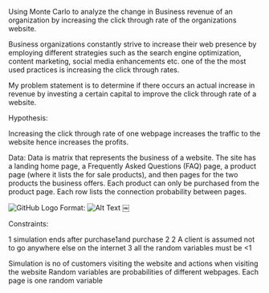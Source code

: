 Using Monte Carlo to analyze the change in Business revenue of an organization by increasing the click through rate of the organizations website.

Business organizations constantly strive to increase their web presence by employing different strategies such as the search engine  optimization, content marketing, social media enhancements etc. one of the the most used practices is increasing the click through rates.

My problem statement is to determine if there occurs an actual increase in revenue by investing a certain capital to improve the click through rate of a website.

Hypothesis:

Increasing the click through rate of one webpage increases the traffic to the website hence increases the profits.


Data:
Data is matrix that represents the business of a website. 
The site has a landing home page, a Frequently Asked Questions (FAQ) page, a product page (where it lists the for sale products), and then pages for the two products the business offers. Each product can only be purchased from the product page.
Each row lists the connection probability between pages.

![GitHub Logo](/Users/shrutishakhla/Desktop/data.png)
Format: ![Alt Text](url)
￼
 

Constraints:

1	simulation ends after purchase1and purchase 2
2	A client is assumed not to go anywhere else on the internet
3	all the random variables must be <1

Simulation is no of customers visiting the website and actions when visiting the website
Random variables are probabilities of different webpages. Each page is one random variable


